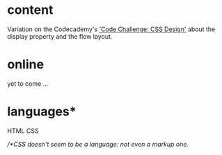 # content

Variation on the Codecademy's ['Code Challenge: CSS Design'](https://www.codecademy.com/paths/full-stack-engineer-career-path/tracks/fscp-improved-styling-with-css/modules/fecp-learn-css-typography/lessons/learn-css-code-challenges/exercises/display-challenge) about the display property and the flow layout.

# online

yet to come ...

# languages\*

HTML
CSS

_/*CSS doesn't seem to be a language: not even a markup one._
